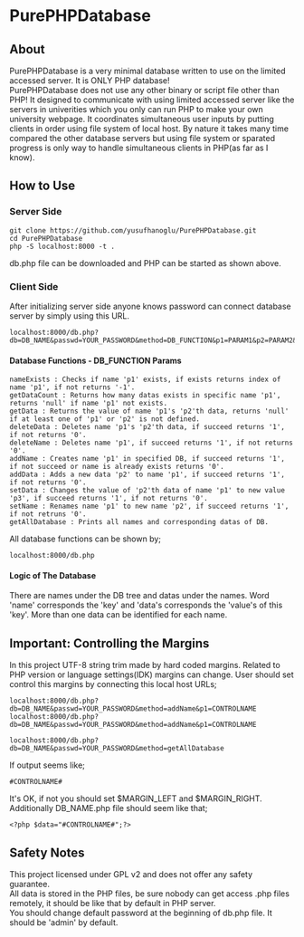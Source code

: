 # PurePHPDatabase
## About
PurePHPDatabase is a very minimal database written to use on the limited accessed server. It is ONLY PHP database!<br>
PurePHPDatabase does not use any other binary or script file other than PHP! It designed to communicate with using limited accessed server like the servers in univerities which you only can run PHP to make your own university webpage. It coordinates simultaneous user inputs by putting clients in order using file system of local host. By nature it takes many time compared the other database servers but using file system or sparated progress is only way to handle simultaneous clients in PHP(as far as I know).
## How to Use
### Server Side

```
git clone https://github.com/yusufhanoglu/PurePHPDatabase.git
cd PurePHPDatabase
php -S localhost:8000 -t .
```
db.php file can be downloaded and PHP can be started as shown above.

### Client Side
After initializing server side anyone knows password can connect database server by simply using this URL.
```
localhost:8000/db.php?db=DB_NAME&passwd=YOUR_PASSWORD&method=DB_FUNCTION&p1=PARAM1&p2=PARAM2&p3=PARAM3
```
#### Database Functions - DB_FUNCTION Params
```
nameExists : Checks if name 'p1' exists, if exists returns index of name 'p1', if not returns '-1'.
getDataCount : Returns how many datas exists in specific name 'p1', returns 'null' if name 'p1' not exists.
getData : Returns the value of name 'p1's 'p2'th data, returns 'null' if at least one of 'p1' or 'p2' is not defined.
deleteData : Deletes name 'p1's 'p2'th data, if succeed returns '1', if not returns '0'.
deleteName : Deletes name 'p1', if succeed returns '1', if not returns '0'.
addName : Creates name 'p1' in specified DB, if succeed returns '1', if not succeed or name is already exists returns '0'.
addData : Adds a new data 'p2' to name 'p1', if succeed returns '1', if not returns '0'.
setData : Changes the value of 'p2'th data of name 'p1' to new value 'p3', if succeed returns '1', if not returns '0'.
setName : Renames name 'p1' to new name 'p2', if succeed returns '1', if not retruns '0'.
getAllDatabase : Prints all names and corresponding datas of DB.

```
All database functions can be shown by;
```
localhost:8000/db.php
```
#### Logic of The Database
There are names under the DB tree and datas under the names. Word 'name' corresponds the 'key' and 'data's corresponds the 'value's of this 'key'. More than one data can be identified for each name.

## Important: Controlling the Margins
In this project UTF-8 string trim made by hard coded margins. Related to PHP version or language settings(IDK) margins can change. User should set control this margins by connecting this local host URLs;
```
localhost:8000/db.php?db=DB_NAME&passwd=YOUR_PASSWORD&method=addName&p1=CONTROLNAME
localhost:8000/db.php?db=DB_NAME&passwd=YOUR_PASSWORD&method=addName&p1=CONTROLNAME

localhost:8000/db.php?db=DB_NAME&passwd=YOUR_PASSWORD&method=getAllDatabase
```
If output seems like;
```
#CONTROLNAME#
```
It's OK, if not you should set $MARGIN_LEFT and $MARGIN_RIGHT. Additionally DB_NAME.php file should seem like that;
```
<?php $data="#CONTROLNAME#";?>
```

## Safety Notes
This project licensed under GPL v2 and does not offer any safety guarantee.<br>
All data is stored in the PHP files, be sure nobody can get access .php files remotely, it should be like that by default in PHP server.<br>
You should change default password at the beginning of db.php file. It should be 'admin' by default.
